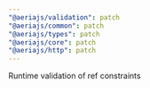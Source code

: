 ```yaml
---
"@aeriajs/validation": patch
"@aeriajs/common": patch
"@aeriajs/types": patch
"@aeriajs/core": patch
"@aeriajs/http": patch
---
```


Runtime validation of ref constraints
